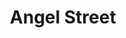 ---
title: Angel Street
year: 1945
opening_date: 1945-03-02
closing_date: 1945-03-11
layout: productions
image:
image_caption:
image_credit:
playbill: 
category: 
details:
  Theatre: Theatre Jacksonville
  Venue: Little Theatre
cast:
  Elizabeth: Laurene T. Moore
  Mr. Manningham: William Schosser
  Mrs. Manningham: Marion Albinson
  Nancy: Jean Morris
  Rough: E.S. Beauchamp-Nobbs
crew:
  Box Office:
    - A.V. Lopez
    - Bess Hulett
    - Brilla Snead
    - Dorothy Lupfer
    - Louis Larmoyeux
  Coca Colas:
    - Bess Hulett
    - Dorothy Lupfer
  Constable:
    - Dennis McCarthy
    - George Spelvin
  Crew:
    - Annabelle Anderson
    - Carol Corbett
    - Edythe Guernsey, Jr.
    - Elmo Lehman
    - Eloise Thornton
    - Helen Guernsey
    - Jack Sheldon
    - Jimmie Shage
    - Mac Hull
    - Mary Garcia
  Director: Marcella Cisney
  Make-up:
    - Elmo Lehman
    - Irma Stockwell
  Properties:
    - Lois Davidson
    - Rose Marie Schosser
  Special Lighting Effect Assistant:
    - Mac Hull
    - Mary Garcia
  Special Lighting Effects: George Henning
  Stage Manager: Eusebia Logue
  Technical Director: Henry Kurth
  Wardrobe:
    - Louise Tennent Sr.
    - Zan Platte
orchestra:
external_links:
---